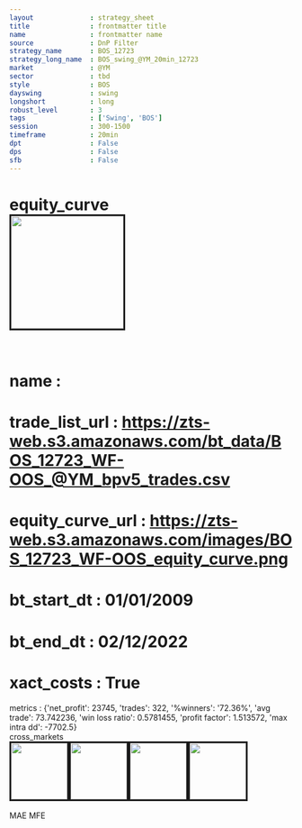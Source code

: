 ```yaml
---
layout              : strategy_sheet
title               : frontmatter title
name                : frontmatter name
source              : DnP Filter
strategy_name       : BOS_12723
strategy_long_name  : BOS_swing_@YM_20min_12723
market              : @YM
sector              : tbd
style               : BOS
dayswing            : swing
longshort           : long
robust_level        : 3
tags                : ['Swing', 'BOS']
session             : 300-1500
timeframe           : 20min
dpt                 : False
dps                 : False
sfb                 : False
---
```

equity_curve<br>
<img src='https://zts-web.s3.amazonaws.com/images/BOS_12723_WF-OOS_equity_curve.png' alt='' border=3 height=200><br><br>
================
name                : <br>
================
trade_list_url      : https://zts-web.s3.amazonaws.com/bt_data/BOS_12723_WF-OOS_@YM_bpv5_trades.csv<br>
================
equity_curve_url    : https://zts-web.s3.amazonaws.com/images/BOS_12723_WF-OOS_equity_curve.png<br>
================
bt_start_dt         : 01/01/2009<br>
================
bt_end_dt           : 02/12/2022<br>
================
xact_costs          : True<br>
================
metrics             : {'net_profit': 23745, 'trades': 322, '%winners': '72.36%', 'avg trade': 73.742236, 'win loss ratio': 0.5781455, 'profit factor': 1.513572, 'max intra dd': -7702.5}<br>
cross_markets<br>
<img src='https://zts-web.s3.amazonaws.com/images/BOS_12723_GrpStress_@NQ_equity_curve.png' alt='' border=3 height=100><img src='https://zts-web.s3.amazonaws.com/images/BOS_12723_GrpStress_@EMD_equity_curve.png' alt='' border=3 height=100><img src='https://zts-web.s3.amazonaws.com/images/BOS_12723_GrpStress_@RTY_equity_curve.png' alt='' border=3 height=100><img src='https://zts-web.s3.amazonaws.com/images/BOS_12723_GrpStress_@ES_equity_curve.png' alt='' border=3 height=100><br><br>
MAE
MFE
